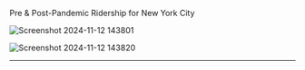 Pre & Post-Pandemic Ridership for New York City 

![Screenshot 2024-11-12 143801](https://github.com/user-attachments/assets/a3999e32-70d3-4c0e-9ee1-fc8b3aea6741)

![Screenshot 2024-11-12 143820](https://github.com/user-attachments/assets/8c6bc5ee-cae9-4eaf-865d-51b0861e7837)

------------------------------------------------------------------------------------------------------------------
